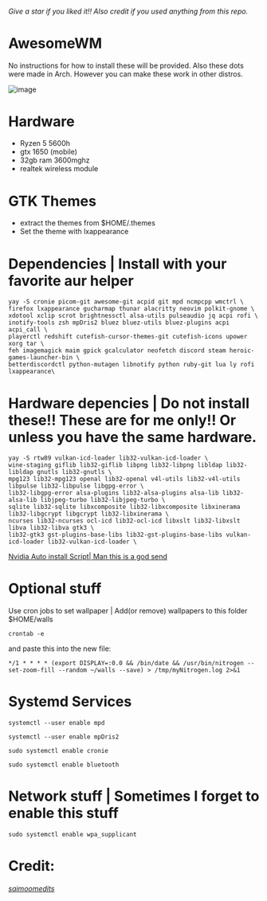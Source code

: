 ###### Give a star if you liked it!! Also credit if you used anything from this repo.


# AwesomeWM

No instructions for how to install these will be provided. Also these dots were made in Arch. However you can make these work in other distros.

![image](https://user-images.githubusercontent.com/43517199/213188711-a370e0d1-a2c4-4119-95bc-d51e46d81214.png)

# Hardware

 - Ryzen 5 5600h 
 - gtx 1650 (mobile) 
 - 32gb ram 3600mghz 
 - realtek wireless module 

# GTK Themes
 - extract the themes from $HOME/.themes
 - Set the theme with lxappearance

# Dependencies | Install with your favorite aur helper

``` 
yay -S cronie picom-git awesome-git acpid git mpd ncmpcpp wmctrl \
firefox lxappearance gucharmap thunar alacritty neovim polkit-gnome \
xdotool xclip scrot brightnessctl alsa-utils pulseaudio jq acpi rofi \
inotify-tools zsh mpDris2 bluez bluez-utils bluez-plugins acpi acpi_call \
playerctl redshift cutefish-cursor-themes-git cutefish-icons upower xorg tar \
feh imagemagick maim gpick gcalculator neofetch discord steam heroic-games-launcher-bin \
betterdiscordctl python-mutagen libnotify python ruby-git lua ly rofi lxappearance\
```

# Hardware depencies | Do not install these!! These are for me only!! Or unless you have the same hardware.
```
yay -S rtw89 vulkan-icd-loader lib32-vulkan-icd-loader \
wine-staging giflib lib32-giflib libpng lib32-libpng libldap lib32-libldap gnutls lib32-gnutls \
mpg123 lib32-mpg123 openal lib32-openal v4l-utils lib32-v4l-utils libpulse lib32-libpulse libgpg-error \
lib32-libgpg-error alsa-plugins lib32-alsa-plugins alsa-lib lib32-alsa-lib libjpeg-turbo lib32-libjpeg-turbo \
sqlite lib32-sqlite libxcomposite lib32-libxcomposite libxinerama lib32-libgcrypt libgcrypt lib32-libxinerama \
ncurses lib32-ncurses ocl-icd lib32-ocl-icd libxslt lib32-libxslt libva lib32-libva gtk3 \
lib32-gtk3 gst-plugins-base-libs lib32-gst-plugins-base-libs vulkan-icd-loader lib32-vulkan-icd-loader \ 
```
[Nvidia Auto install Script| Man this is a god send](https://github.com/t0xic0der/nvidia-auto-installer-for-fedora-linux)
# Optional stuff

Use cron jobs to set wallpaper | Add(or remove) wallpapers to this folder $HOME/walls
```
crontab -e 
```
and paste this into the new file: 
```
*/1 * * * * (export DISPLAY=:0.0 && /bin/date && /usr/bin/nitrogen --set-zoom-fill --random ~/walls --save) > /tmp/myNitrogen.log 2>&1
```
# Systemd Services 

```
systemctl --user enable mpd
```
```
systemctl --user enable mpDris2
```
```
sudo systemctl enable cronie
```
```
sudo systemctl enable bluetooth
```
# Network stuff | Sometimes I forget to enable this stuff

```
sudo systemctl enable wpa_supplicant
```
# Credit:

  ###### [saimoomedits](https://github.com/saimoomedits)
